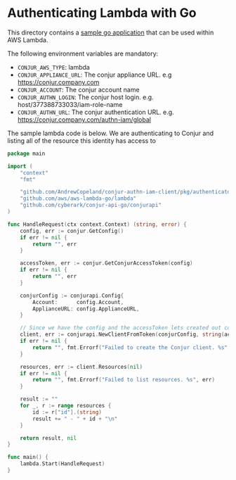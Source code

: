 # Authenticating Lambda with Go
This directory contains a [sample go application](main.go) that can be used within AWS Lambda.

The following environment variables are mandatory:
- `CONJUR_AWS_TYPE`: lambda
- `CONJUR_APPLIANCE_URL`: The conjur appliance URL. e.g https://conjur.company.com
- `CONJUR_ACCOUNT`: The conjur account name
- `CONJUR_AUTHN_LOGIN`: The conjur host login. e.g. host/377388733033/iam-role-name
- `CONJUR_AUTHN_URL`: The conjur authentication URL. e.g. https://conjur.company.com/authn-iam/global


The sample lambda code is below. We are authenticating to Conjur and listing all of the resource this identity has access to
```go
package main

import (
	"context"
	"fmt"

	"github.com/AndrewCopeland/conjur-authn-iam-client/pkg/authenticator/conjur"
	"github.com/aws/aws-lambda-go/lambda"
	"github.com/cyberark/conjur-api-go/conjurapi"
)

func HandleRequest(ctx context.Context) (string, error) {
	config, err := conjur.GetConfig()
	if err != nil {
		return "", err
	}

	accessToken, err := conjur.GetConjurAccessToken(config)
	if err != nil {
		return "", err
	}

	conjurConfig := conjurapi.Config{
		Account:      config.Account,
		ApplianceURL: config.ApplianceURL,
	}

	// Since we have the config and the accessToken lets created out conjurapi.Client
	client, err := conjurapi.NewClientFromToken(conjurConfig, string(accessToken))
	if err != nil {
		return "", fmt.Errorf("Failed to create the Conjur client. %s", err)
	}

	resources, err := client.Resources(nil)
	if err != nil {
		return "", fmt.Errorf("Failed to list resources. %s", err)
	}

	result := ""
	for _, r := range resources {
		id := r["id"].(string)
		result += " - " + id + "\n"
	}

	return result, nil
}

func main() {
	lambda.Start(HandleRequest)
}
```
